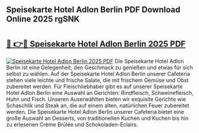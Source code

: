 ## Speisekarte Hotel Adlon Berlin PDF Download Online 2025 rgSNK

# <h2><a href="http://gcck5g3.nevu.top/?p=Speisekarte+Hotel+Adlon+Berlin">🔗 👉🔴 Speisekarte Hotel Adlon Berlin 2025 PDF</a></h2>

[![Speisekarte Hotel Adlon Berlin 2025 PDF](https://i.imgur.com/dBaPXMq.png)](http://gcck5g3.nevu.top/?p=Speisekarte+Hotel+Adlon+Berlin)
Die Speisekarte Hotel Adlon Berlin ist eine Gelegenheit, den Geschmack zu genießen und etwas für sich selbst zu wählen. Auf der Speisekarte Hotel Adlon Berlin unserer Cafeteria stehen viele leichte und frische Salate, die mit frischem Gemüse und Obst zubereitet werden. Für Fleischliebhaber gibt es auf unserer Speisekarte Hotel Adlon Berlin eine Auswahl an Gerichten: Rindfleisch, Schweinefleisch, Huhn und Fisch. Unseren Auserwählten bieten wir exquisite Gerichte wie Schaschlik und Steak an, die auf einem alten, natürlichen Feuer zubereitet werden. Die Speisekarte Hotel Adlon Berlin unserer Cafeteria bietet eine große Auswahl an Desserts, von traditionellen Kuchen und Kuchen bis hin zu erlesenen Crème Brûlée und Schokoladen-Eclairs.
